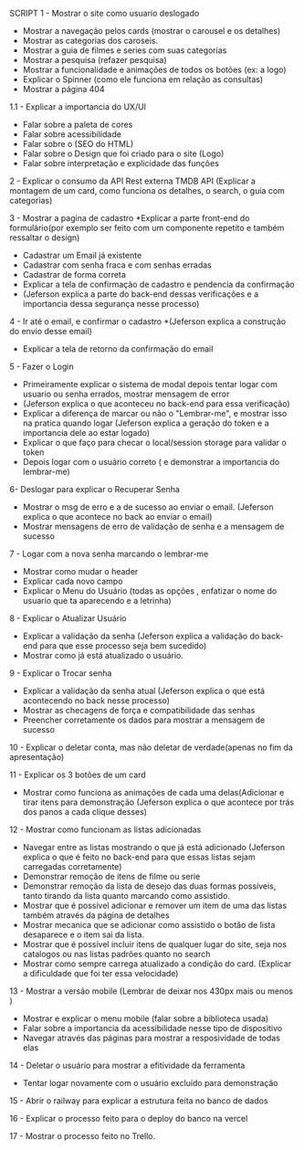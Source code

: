 SCRIPT
1 - Mostrar o site como usuario deslogado

- Mostrar a navegação pelos cards (mostrar o carousel e os detalhes)
- Mostrar as categorias dos caroseis.
- Mostrar a guia de filmes e series com suas categorias
- Mostrar a pesquisa (refazer pesquisa)
- Mostrar a funcionalidade e animações de todos os botões (ex: a logo)
- Explicar o Spinner (como ele funciona em relação as consultas)
- Mostrar a página 404

1.1 - Explicar a importancia do UX/UI

- Falar sobre a paleta de cores
- Falar sobre acessibilidade
- Falar sobre o (SEO do HTML)
- Falar sobre o Design que foi criado para o site (Logo)
- Falar sobre interpretação e explicidade das funções

2 - Explicar o consumo da API Rest externa TMDB API (Explicar a montagem de um card, como funciona os detalhes, o search, o guia com categorias)

3 - Mostrar a pagina de cadastro
\*Explicar a parte front-end do formulário(por exemplo ser feito com um componente repetito e também ressaltar o design)

- Cadastrar um Email já existente
- Cadastrar com senha fraca e com senhas erradas
- Cadastrar de forma correta
- Explicar a tela de confirmação de cadastro e pendencia da confirmação
- (Jeferson explica a parte do back-end dessas verificações e a importancia dessa segurança nesse processo)

4 - Ir até o email, e confirmar o cadastro
\*(Jeferson explica a construção do envio desse email)

- Explicar a tela de retorno da confirmação do email

5 - Fazer o Login

- Primeiramente explicar o sistema de modal depois tentar logar com usuario ou senha errados, mostrar mensagem de error
- (Jeferson explica o que aconteceu no back-end para essa verificação)
- Explicar a diferença de marcar ou não o "Lembrar-me", e mostrar isso na pratica quando logar
  (Jeferson explica a geração do token e a importancia dele ao estar logado)
- Explicar o que faço para checar o local/session storage para validar o token
- Depois logar com o usuário correto ( e demonstrar a importancia do lembrar-me)

6- Deslogar para explicar o Recuperar Senha

- Mostrar o msg de erro e a de sucesso ao enviar o email.
  (Jeferson explica o que acontece no back ao enviar o email)
- Mostrar mensagens de erro de validação de senha e a mensagem de sucesso

7 - Logar com a nova senha marcando o lembrar-me

- Mostrar como mudar o header
- Explicar cada novo campo
- Explicar o Menu do Usuário (todas as opções , enfatizar o nome do usuario que ta aparecendo e a letrinha)

8 - Explicar o Atualizar Usuário

- Explicar a validação da senha
  (Jeferson explica a validação do back-end para que esse processo seja bem sucedido)
- Mostrar como já está atualizado o usuário.

9 - Explicar o Trocar senha

- Explicar a validação da senha atual
  (Jeferson explica o que está acontecendo no back nesse processo)
- Mostrar as checagens de força e compatibilidade das senhas
- Preencher corretamente os dados para mostrar a mensagem de sucesso

10 - Explicar o deletar conta, mas não deletar de verdade(apenas no fim da apresentação)

11 - Explicar os 3 botões de um card

- Mostrar como funciona as animações de cada uma delas(Adicionar e tirar itens para demonstração
  (Jeferson explica o que acontece por trás dos panos a cada clique desses)

12 - Mostrar como funcionam as listas adicionadas

- Navegar entre as listas mostrando o que já está adicionado
  (Jeferson explica o que é feito no back-end para que essas listas sejam carregadas corretamente)
- Demonstrar remoção de itens de filme ou serie
- Demonstrar remoção da lista de desejo das duas formas possíveis, tanto tirando da lista quanto marcando como assistido.
- Mostrar que é possível adicionar e remover um item de uma das listas também através da página de detalhes
- Mostrar mecanica que se adicionar como assistido o botão de lista desaparece e o item sai da lista.
- Mostrar que é possível incluir itens de qualquer lugar do site, seja nos catalogos ou nas listas padrões quanto no search
- Mostrar como sempre carrega atualizado a condição do card.
  (Explicar a dificuldade que foi ter essa velocidade)

13 - Mostrar a versão mobile (Lembrar de deixar nos 430px mais ou menos )

- Mostrar e explicar o menu mobile (falar sobre a biblioteca usada)
- Falar sobre a importancia da acessibilidade nesse tipo de dispositivo
- Navegar através das páginas para mostrar a resposividade de todas elas

14 - Deletar o usuário para mostrar a efitividade da ferramenta

- Tentar logar novamente com o usuário excluído para demonstração

15 - Abrir o railway para explicar a estrutura feita no banco de dados

16 - Explicar o processo feito para o deploy do banco na vercel

17 - Mostrar o processo feito no Trello.

